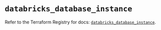 # `databricks_database_instance`

Refer to the Terraform Registry for docs: [`databricks_database_instance`](https://registry.terraform.io/providers/databricks/databricks/1.89.0/docs/resources/database_instance).

